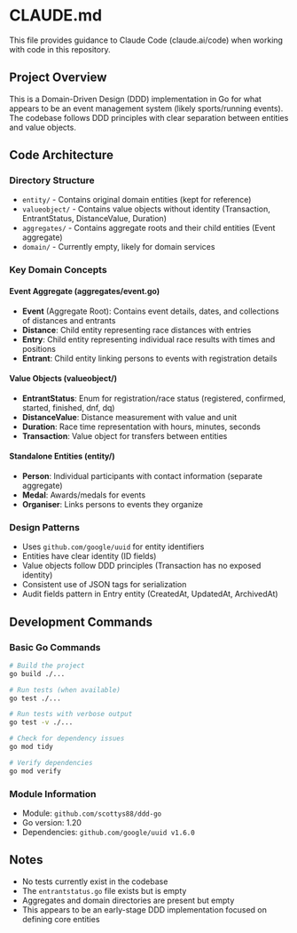 # CLAUDE.md

This file provides guidance to Claude Code (claude.ai/code) when working with code in this repository.

## Project Overview

This is a Domain-Driven Design (DDD) implementation in Go for what appears to be an event management system (likely sports/running events). The codebase follows DDD principles with clear separation between entities and value objects.

## Code Architecture

### Directory Structure
- `entity/` - Contains original domain entities (kept for reference)
- `valueobject/` - Contains value objects without identity (Transaction, EntrantStatus, DistanceValue, Duration)
- `aggregates/` - Contains aggregate roots and their child entities (Event aggregate)
- `domain/` - Currently empty, likely for domain services

### Key Domain Concepts

#### Event Aggregate (aggregates/event.go)
- **Event** (Aggregate Root): Contains event details, dates, and collections of distances and entrants
- **Distance**: Child entity representing race distances with entries
- **Entry**: Child entity representing individual race results with times and positions  
- **Entrant**: Child entity linking persons to events with registration details

#### Value Objects (valueobject/)
- **EntrantStatus**: Enum for registration/race status (registered, confirmed, started, finished, dnf, dq)
- **DistanceValue**: Distance measurement with value and unit
- **Duration**: Race time representation with hours, minutes, seconds
- **Transaction**: Value object for transfers between entities

#### Standalone Entities (entity/)
- **Person**: Individual participants with contact information (separate aggregate)
- **Medal**: Awards/medals for events
- **Organiser**: Links persons to events they organize

### Design Patterns
- Uses `github.com/google/uuid` for entity identifiers
- Entities have clear identity (ID fields)
- Value objects follow DDD principles (Transaction has no exposed identity)
- Consistent use of JSON tags for serialization
- Audit fields pattern in Entry entity (CreatedAt, UpdatedAt, ArchivedAt)

## Development Commands

### Basic Go Commands
```bash
# Build the project
go build ./...

# Run tests (when available)
go test ./...

# Run tests with verbose output
go test -v ./...

# Check for dependency issues
go mod tidy

# Verify dependencies
go mod verify
```

### Module Information
- Module: `github.com/scottys88/ddd-go`
- Go version: 1.20
- Dependencies: `github.com/google/uuid v1.6.0`

## Notes
- No tests currently exist in the codebase
- The `entrantstatus.go` file exists but is empty
- Aggregates and domain directories are present but empty
- This appears to be an early-stage DDD implementation focused on defining core entities